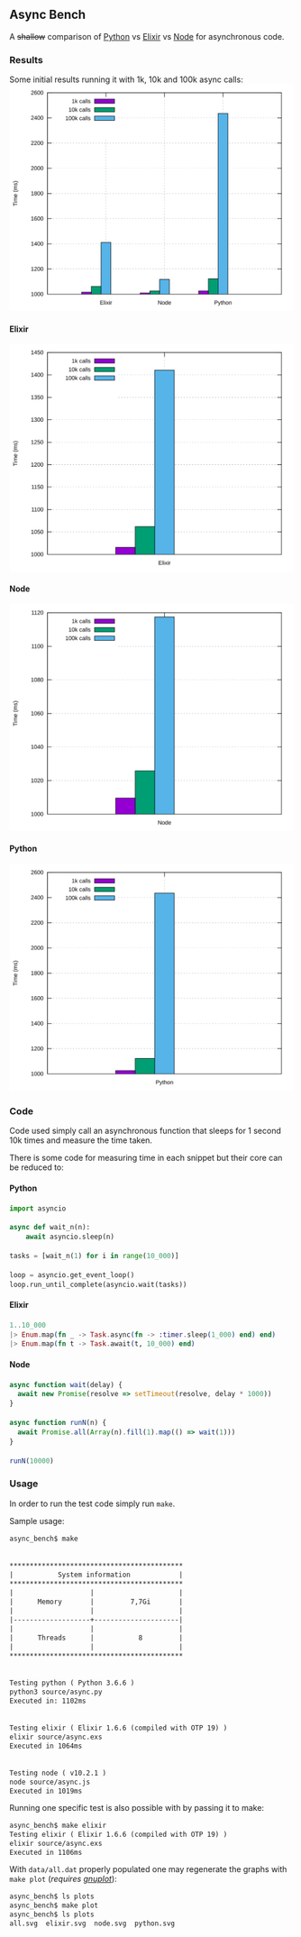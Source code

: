 ## Async Bench
A ~~shallow~~ comparison of [Python](https://www.python.org/) vs
[Elixir](https://elixir-lang.org/) vs
[Node](https://nodejs.org/en/)
for asynchronous code.

### Results
Some initial results running it with 1k, 10k and 100k async calls:
![](plots/all.svg)

#### Elixir
![](plots/elixir.svg)

#### Node
![](plots/node.svg)

#### Python
![](plots/python.svg)

### Code
Code used simply call an asynchronous function that sleeps for 1 second
10k times and measure the time taken.

There is some code for measuring time in each snippet but their core can be
reduced to:

#### Python
```python
import asyncio

async def wait_n(n):
    await asyncio.sleep(n)

tasks = [wait_n(1) for i in range(10_000)]

loop = asyncio.get_event_loop()
loop.run_until_complete(asyncio.wait(tasks))
```

#### Elixir
```elixir
1..10_000
|> Enum.map(fn _ -> Task.async(fn -> :timer.sleep(1_000) end) end)
|> Enum.map(fn t -> Task.await(t, 10_000) end)
```

#### Node
```js
async function wait(delay) {
  await new Promise(resolve => setTimeout(resolve, delay * 1000))
}

async function runN(n) {
  await Promise.all(Array(n).fill(1).map(() => wait(1)))
}

runN(10000)
```

### Usage
In order to run the test code simply run `make`.

Sample usage:
```
async_bench$ make


*******************************************
|           System information            |
*******************************************
|                   |                     |
|      Memory       |         7,7Gi       |
|                   |                     |
|-------------------+---------------------|
|                   |                     |
|      Threads      |           8         |
|                   |                     |
*******************************************


Testing python ( Python 3.6.6 )
python3 source/async.py
Executed in: 1102ms


Testing elixir ( Elixir 1.6.6 (compiled with OTP 19) )
elixir source/async.exs
Executed in 1064ms


Testing node ( v10.2.1 )
node source/async.js
Executed in 1019ms
```

Running one specific test is also possible with by passing it to make:
```
async_bench$ make elixir
Testing elixir ( Elixir 1.6.6 (compiled with OTP 19) )
elixir source/async.exs
Executed in 1106ms
```

With `data/all.dat` properly populated one may regenerate the graphs with `make plot`
(*requires [gnuplot](http://www.gnuplot.info/)*):
```
async_bench$ ls plots
async_bench$ make plot
async_bench$ ls plots
all.svg  elixir.svg  node.svg  python.svg
```
